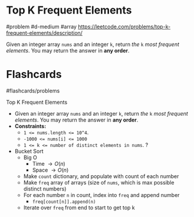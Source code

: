# Top K Frequent Elements
#problem #d-medium #array 
https://leetcode.com/problems/top-k-frequent-elements/description/

Given an integer array `nums` and an integer `k`, return _the_ `k` _most frequent elements_. You may return the answer in **any order**.

# Flashcards
#flashcards/problems 

Top K Frequent Elements
- Given an integer array `nums` and an integer `k`, return _the_ `k` _most frequent elements_. You may return the answer in **any order**.
- **Constraints:**
	- `1 <= nums.length <= 10^4`.
	- `-1000 <= nums[i] <= 1000`
	- `1 <= k <= number of distinct elements in nums`.
?
- Bucket Sort
	- Big O
		- Time $\to O(n)$
		- Space $\to O(n)$
	- Make `count` dictionary, and populate with count of each number
	- Make `freq` array of arrays (size of `nums`, which is max possible distinct numbers)
	- For each number `n` in count, index into `freq` and append number
		- `freq[count[n]].append(n)`
	- Iterate over `freq` from end to start to get top k
<!--SR:!2025-02-15,24,250-->